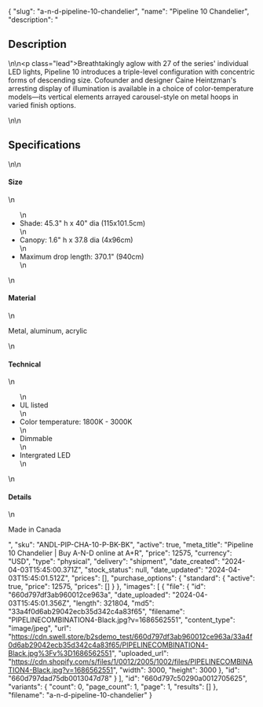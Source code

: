 {
  "slug": "a-n-d-pipeline-10-chandelier",
  "name": "Pipeline 10 Chandelier",
  "description": "<h2>Description</h2>\n<!-- split -->\n<p class=\"lead\">Breathtakingly aglow with 27 of the series' individual LED lights, Pipeline 10 introduces a triple-level configuration with concentric forms of descending size. Cofounder and designer Caine Heintzman's arresting display of illumination is available in a choice of color-temperature models—its vertical elements arrayed carousel-style on metal hoops in varied finish options.</p>\n<!-- split -->\n<h2>Specifications</h2>\n<!-- split -->\n<h4>Size</h4>\n<ul>\n<li>Shade: 45.3\" h x 40\" dia (115x101.5cm)</li>\n<li>Canopy: 1.6\" h x 37.8 dia (4x96cm)</li>\n<li>Maximum drop length: 370.1\" (940cm)</li>\n</ul>\n<h4>Material</h4>\n<p>Metal, aluminum, acrylic</p>\n<h4>Technical</h4>\n<ul>\n<li>UL listed</li>\n<li>Color temperature: 1800K - 3000K</li>\n<li>Dimmable</li>\n<li>Intergrated LED</li>\n</ul>\n<h4>Details</h4>\n<p>Made in Canada</p>",
  "sku": "ANDL-PIP-CHA-10-P-BK-BK",
  "active": true,
  "meta_title": "Pipeline 10 Chandelier | Buy A-N-D online at A+R",
  "price": 12575,
  "currency": "USD",
  "type": "physical",
  "delivery": "shipment",
  "date_created": "2024-04-03T15:45:00.371Z",
  "stock_status": null,
  "date_updated": "2024-04-03T15:45:01.512Z",
  "prices": [],
  "purchase_options": {
    "standard": {
      "active": true,
      "price": 12575,
      "prices": []
    }
  },
  "images": [
    {
      "file": {
        "id": "660d797df3ab960012ce963a",
        "date_uploaded": "2024-04-03T15:45:01.356Z",
        "length": 321804,
        "md5": "33a4f0d6ab29042ecb35d342c4a83f65",
        "filename": "PIPELINECOMBINATION4-Black.jpg?v=1686562551",
        "content_type": "image/jpeg",
        "url": "https://cdn.swell.store/b2sdemo_test/660d797df3ab960012ce963a/33a4f0d6ab29042ecb35d342c4a83f65/PIPELINECOMBINATION4-Black.jpg%3Fv%3D1686562551",
        "uploaded_url": "https://cdn.shopify.com/s/files/1/0012/2005/1002/files/PIPELINECOMBINATION4-Black.jpg?v=1686562551",
        "width": 3000,
        "height": 3000
      },
      "id": "660d797dad75db0013047d78"
    }
  ],
  "id": "660d797c50290a0012705625",
  "variants": {
    "count": 0,
    "page_count": 1,
    "page": 1,
    "results": []
  },
  "filename": "a-n-d-pipeline-10-chandelier"
}